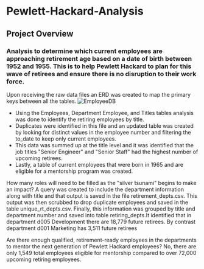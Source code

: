 # Pewlett-Hackard-Analysis
## Project Overview
### Analysis to determine which current employees are approaching retirement age based on a date of birth between 1952 and 1955.  This is to help Pewlett Hackard to plan for this wave of retirees and ensure there is no disruption to their work force.

Upon receiving the raw data files an ERD was created to map the primary keys between all the tables.
![EmployeeDB](https://user-images.githubusercontent.com/95188079/152237909-0581a167-b29c-4238-91ca-45afb62dc5b2.png)

- Using the Employees, Department Employee, and Titles tables analysis was done to identify the retiring employees by title.
- Duplicates were identified in this file and an updated table was created by looking for distinct values in the employee number and filtering the to_date to keep only current employees.
- This data was summed up at the title level and it was identified that the job titles "Senior Engineer" and "Senior Staff" had the highest number of upcoming retirees.
- Lastly, a table of current employees that were born in 1965 and are eligible for a mentorship program was created.

How many roles will need to be filled as the "silver tsunami" begins to make an impact?
A query was created to include the department information along with title and that output is saved in the file retirement_depts.csv.  This output was then scrubbed to drop duplicate employees and saved in the table unique_rt_depts.csv.  Finally, this information was grouped by title and department number and saved into table retiring_depts.It identified that in department d005 Development there are 18,779 future retirees.  By contrast department d001 Marketing has 3,511 future retirees 

Are there enough qualified, retirement-ready employees in the departments to mentor the next generation of Pewlett Hackard employees?  No, there are only 1,549 total employees eligible for mentorship compared to over 72,000 upcoming retiring employees.

